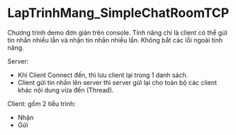 # LapTrinhMang_SimpleChatRoomTCP
Chương trình demo đơn giản trên console.
Tính năng chỉ là client có thể gửi tin nhắn nhiều lần và nhận tin nhắn nhiều lần.
Không bắt các lỗi ngoài tính năng.


Server:
- Khi Client Connect đến, thì lưu client lại trong 1 danh sách.
- Client gửi tin nhắn lên server thì server gửi lại cho toàn bộ các client khác nội dung vừa đến (Thread).


Client:
gồm 2 tiểu trình:
- Nhận
- Gửi
